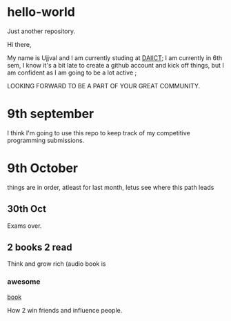 # hello-world
Just another repository.


Hi there,

  My name is Ujjval and I am currently studing at [DAIICT](www.daiict.ac.in);
  I am currently in 6th sem, I know it's a bit late to create a github account and kick off things, but I am confident as I am going to be a lot active ;
  
  LOOKING FORWARD TO BE A PART OF YOUR GREAT COMMUNITY.
 
 # 9th september
 I think I'm going to use this repo to keep track of my competitive programming submissions.
  
  # 9th October
 things are in order, atleast for last month, letus see where this path leads

  
## 30th Oct

  Exams over.

## 2 books 2 read
  Think and grow rich (audio book is 
  ### awesome 
  [book](https://the-eye.eu/public/AudioBooks/Think%20and%20Grow%20Rich%20-%20The%2021st%20Century%20Edition/ )
  
  How 2 win friends and influence people.
